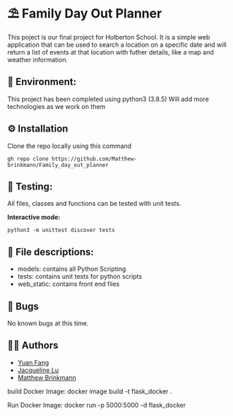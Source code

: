 # ⛱️ Family Day Out Planner
This poject is our final project for Holberton School. It is a simple web application that can be used to search a location on a specific date and will return a list of events at that location with futher details, like a map and weather information.

## 🌳 Environment:
This project has been completed using python3 (3.8.5) Will add more technologies as we work on them

## ⚙️ Installation

Clone the repo locally using this command
```
gh repo clone https://github.com/Matthew-brinkmann/Family_day_out_planner
```

## 🛂 Testing:
All files, classes and functions can be tested with unit tests.

**Interactive mode:** 
```
python3 -m unittest discover tests
```


## 📁 File descriptions:
- models: contains all Python Scripting
- tests: contains unit tests for python scripts
- web_static: contains front end files

## 🐛 Bugs
No known bugs at this time.
## ✍🏽 Authors
- [Yuan Fang](https://github.com/yuan-fang-228)
- [Jacqueline Lu](https://github.com/Jql11)
- [Matthew Brinkmann](https://github.com/Matthew-brinkmann)


build Docker Image:
docker image build -t flask_docker .

Run Docker Image:
docker run -p 5000:5000 -d flask_docker